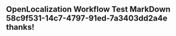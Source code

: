 <properties
ms.topic="hero-topic"
ms.test1="hero-topic"
ms.test2="test"/>

## OpenLocalization Workflow Test MarkDown 58c9f531-14c7-4797-91ed-7a3403dd2a4e thanks!
